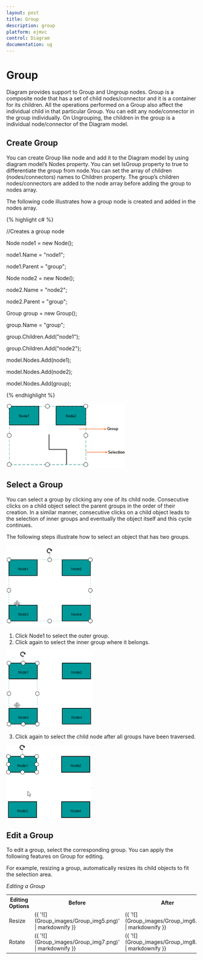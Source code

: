 ```yaml
---
layout: post
title: Group
description: group
platform: ejmvc
control: Diagram
documentation: ug
---
```


# Group

Diagram provides support to Group and Ungroup nodes. Group is a composite node that has a set of child nodes/connector and it is a container for its children. All the operations performed on a Group also affect the individual child in that particular Group. You can edit any node/connector in the group individually. On Ungrouping, the children in the group is a individual node/connector of the Diagram model. 

## Create Group

You can create Group like node and add it to the Diagram model by using diagram model’s Nodes property. You can set IsGroup property to true to differentiate the group from node.You can set the array of children (nodes/connectors) names to Children property. The group’s children nodes/connectors are added to the node array before adding the group to nodes array. 

The following code illustrates how a group node is created and added in the nodes array.

{% highlight c# %}




//Creates a group node

Node node1 = new Node();

node1.Name = "node1";

node1.Parent = "group";

Node node2 = new Node();

node2.Name = "node2";

node2.Parent = "group";

Group group = new Group();

group.Name = "group";

group.Children.Add("node1");

group.Children.Add("node2");

model.Nodes.Add(node1);

model.Nodes.Add(node2);

model.Nodes.Add(group);



{% endhighlight %}



![](Group_images/Group_img1.png)



## Select a Group

You can select a group by clicking any one of its child node. Consecutive clicks on a child object select the parent groups in the order of their creation. In a similar manner, consecutive clicks on a child object leads to the selection of inner groups and eventually the object itself and this cycle continues.

The following steps illustrate how to select an object that has two groups.



![](Group_images/Group_img2.png)



1. Click Node1 to select the outer group.
2. Click again to select the inner group where it belongs.



![](Group_images/Group_img3.png)



3. Click again to select the child node after all groups have been traversed.



![](Group_images/Group_img4.png)



## Edit a Group

To edit a group, select the corresponding group. You can apply the following features on Group for editing.

For example, resizing a group, automatically resizes its child objects to fit the selection area.

_Editing a Group_

<table>
<tr>
<th>
Editing Options</th><th>
Before </th><th>
After</th></tr>
<tr>
<td>
Resize</td><td>
{{ '![](Group_images/Group_img5.png)' | markdownify }}

</td><td>
{{ '![](Group_images/Group_img6.png)' | markdownify }}

</td></tr>
<tr>
<td>
Rotate</td><td>
{{ '![](Group_images/Group_img7.png)' | markdownify }}

</td><td>
{{ '![](Group_images/Group_img8.png)' | markdownify }}

</td></tr>
</table>


